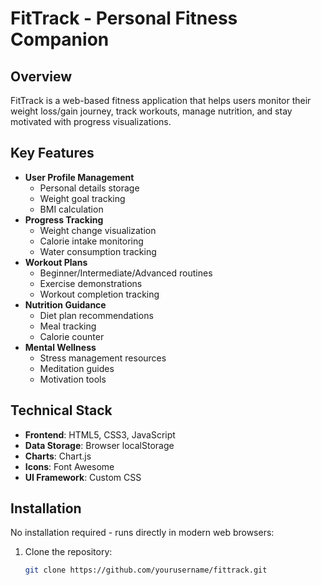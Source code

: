 # FitTrack - Personal Fitness Companion

## Overview
FitTrack is a web-based fitness application that helps users monitor their weight loss/gain journey, track workouts, manage nutrition, and stay motivated with progress visualizations.

## Key Features
- **User Profile Management**
  - Personal details storage
  - Weight goal tracking
  - BMI calculation
- **Progress Tracking**
  - Weight change visualization
  - Calorie intake monitoring
  - Water consumption tracking
- **Workout Plans**
  - Beginner/Intermediate/Advanced routines
  - Exercise demonstrations
  - Workout completion tracking
- **Nutrition Guidance**
  - Diet plan recommendations
  - Meal tracking
  - Calorie counter
- **Mental Wellness**
  - Stress management resources
  - Meditation guides
  - Motivation tools

## Technical Stack
- **Frontend**: HTML5, CSS3, JavaScript
- **Data Storage**: Browser localStorage
- **Charts**: Chart.js
- **Icons**: Font Awesome
- **UI Framework**: Custom CSS

## Installation
No installation required - runs directly in modern web browsers:

1. Clone the repository:
   ```bash
   git clone https://github.com/yourusername/fittrack.git
